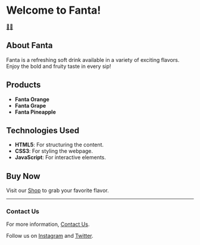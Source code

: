 # Welcome to Fanta!

[🧃🧃](https://priyush02k.github.io/Fanta/)

## About Fanta
Fanta is a refreshing soft drink available in a variety of exciting flavors. Enjoy the bold and fruity taste in every sip!

## Products
- **Fanta Orange**
- **Fanta Grape**
- **Fanta Pineapple**

## Technologies Used
- **HTML5**: For structuring the content.
- **CSS3**: For styling the webpage.
- **JavaScript**: For interactive elements.

## Buy Now
Visit our [Shop](https://priyush02k.github.io/Fanta/) to grab your favorite flavor.

---

### Contact Us
For more information, [Contact Us](mailto:contact@example.com).

Follow us on [Instagram](https://instagram.com/example) and [Twitter](https://twitter.com/example).

